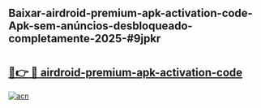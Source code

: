 ## Baixar-airdroid-premium-apk-activation-code-Apk-sem-anúncios-desbloqueado-completamente-2025-#9jpkr

# <h2><a href="https://ainizakaria.my?title=airdroid-premium-apk-activation-code&ref=22M">🔗👉 🔴 airdroid-premium-apk-activation-code</a></h2>

[![acn](https://github.com/user-attachments/assets/0f9c940e-d8b0-45ae-aac7-cd30a18b3e1c)](https://ainizakaria.my?title=airdroid-premium-apk-activation-code&ref=22M)


